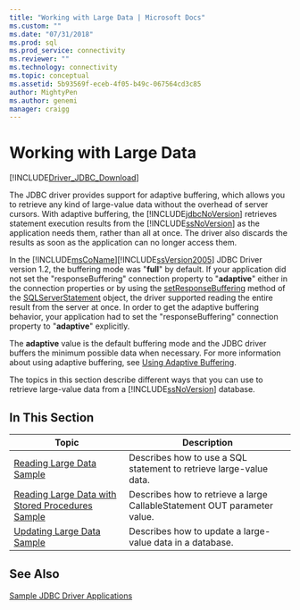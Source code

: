```yaml
---
title: "Working with Large Data | Microsoft Docs"
ms.custom: ""
ms.date: "07/31/2018"
ms.prod: sql
ms.prod_service: connectivity
ms.reviewer: ""
ms.technology: connectivity
ms.topic: conceptual
ms.assetid: 5b93569f-eceb-4f05-b49c-067564cd3c85
author: MightyPen
ms.author: genemi
manager: craigg
---
```


# Working with Large Data

[!INCLUDE[Driver_JDBC_Download](../../../includes/driver_jdbc_download.md)]

The JDBC driver provides support for adaptive buffering, which allows you to retrieve any kind of large-value data without the overhead of server cursors. With adaptive buffering, the [!INCLUDE[jdbcNoVersion](../../../includes/jdbcnoversion_md.md)] retrieves statement execution results from the [!INCLUDE[ssNoVersion](../../../includes/ssnoversion-md.md)] as the application needs them, rather than all at once. The driver also discards the results as soon as the application can no longer access them.  
  
In the [!INCLUDE[msCoName](../../../includes/msconame_md.md)][!INCLUDE[ssVersion2005](../../../includes/ssversion2005-md.md)] JDBC Driver version 1.2, the buffering mode was "**full**" by default. If your application did not set the "responseBuffering" connection property to "**adaptive**" either in the connection properties or by using the [setResponseBuffering](../../../connect/jdbc/reference/setresponsebuffering-method-sqlserverstatement.md) method of the [SQLServerStatement](../../../connect/jdbc/reference/sqlserverstatement-class.md) object, the driver supported reading the entire result from the server at once. In order to get the adaptive buffering behavior, your application had to set the "responseBuffering" connection property to "**adaptive**" explicitly.  
  
The **adaptive** value is the default buffering mode and the JDBC driver buffers the minimum possible data when necessary. For more information about using adaptive buffering, see [Using Adaptive Buffering](../../../connect/jdbc/using-adaptive-buffering.md).  
  
The topics in this section describe different ways that you can use to retrieve large-value data from a [!INCLUDE[ssNoVersion](../../../includes/ssnoversion-md.md)] database.  
  
## In This Section  
  
| Topic                                                                                                                         | Description                                                              |
| ----------------------------------------------------------------------------------------------------------------------------- | ------------------------------------------------------------------------ |
| [Reading Large Data Sample](../../../connect/jdbc/code-samples/reading-large-data-sample.md)                                               | Describes how to use a SQL statement to retrieve large-value data.       |
| [Reading Large Data with Stored Procedures Sample](../../../connect/jdbc/code-samples/reading-large-data-with-stored-procedures-sample.md) | Describes how to retrieve a large CallableStatement OUT parameter value. |
| [Updating Large Data Sample](../../../connect/jdbc/code-samples/updating-large-data-sample.md)                                             | Describes how to update a large-value data in a database.                |
  
## See Also

[Sample JDBC Driver Applications](../../../connect/jdbc/code-samples/sample-jdbc-driver-applications.md)  
  
